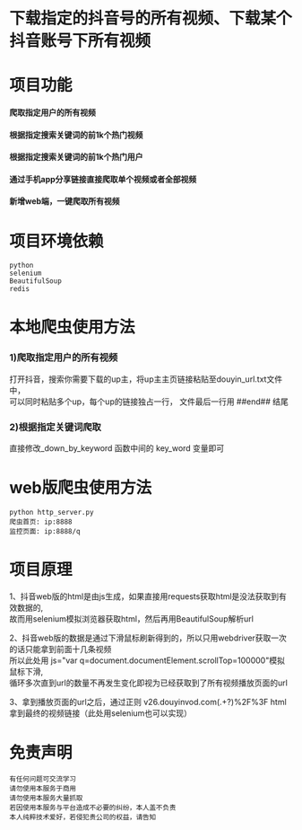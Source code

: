 # 下载指定的抖音号的所有视频、下载某个抖音账号下所有视频


# 项目功能
#### 爬取指定用户的所有视频
#### 根据指定搜索关键词的前1k个热门视频
#### 根据指定搜索关键词的前1k个热门用户
#### 通过手机app分享链接直接爬取单个视频或者全部视频
#### 新增web端，一键爬取所有视频

# 项目环境依赖
```
python
selenium
BeautifulSoup
redis
```

# 本地爬虫使用方法
### 1)爬取指定用户的所有视频

打开抖音，搜索你需要下载的up主，将up主主页链接粘贴至douyin_url.txt文件中，      
可以同时粘贴多个up，每个up的链接独占一行， 文件最后一行用 ##end## 结尾

### 2)根据指定关键词爬取
直接修改_down_by_keyword 函数中间的 key_word 变量即可



# web版爬虫使用方法
```
python http_server.py
爬虫首页: ip:8888
监控页面: ip:8888/q
```


# 项目原理
1、抖音web版的html是由js生成，如果直接用requests获取html是没法获取到有效数据的,  
     故而用selenium模拟浏览器获取html，然后再用BeautifulSoup解析url  

2、抖音web版的数据是通过下滑鼠标刷新得到的，所以只用webdriver获取一次的话只能拿到前面十几条视频  
     所以此处用 js="var q=document.documentElement.scrollTop=100000"模拟鼠标下滑,  
     循环多次直到url的数量不再发生变化即视为已经获取到了所有视频播放页面的url  

3、拿到播放页面的url之后，通过正则 v26.douyinvod.com(.+?)%2F%3F html拿到最终的视频链接（此处用selenium也可以实现）


#  免责声明
```
有任何问题可交流学习  
请勿使用本服务于商用  
请勿使用本服务大量抓取  
若因使用本服务与平台造成不必要的纠纷，本人盖不负责  
本人纯粹技术爱好，若侵犯贵公司的权益，请告知  
```
